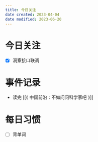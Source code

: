 ```yaml
---
title: 今日关注
date created: 2023-04-04
date modified: 2023-06-20
---
```


# 今日关注

- [x] 洞察接口联调

# 事件记录

- 读完 [[《 中国前沿：不如问问科学家吧 》]]

# 每日习惯

- [ ] 背单词

#
